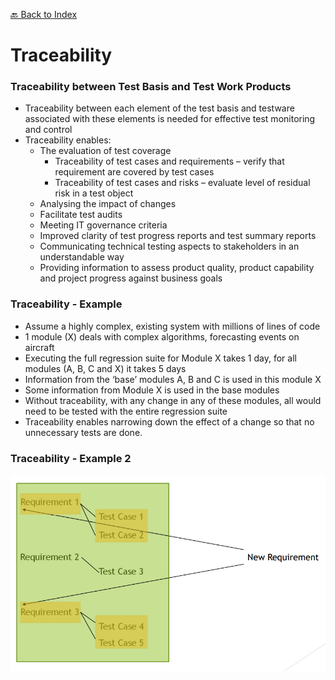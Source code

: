 [🔙 Back to Index](../index.md)

# Traceability
### Traceability between Test Basis and Test Work Products
* Traceability between each element of the test basis and testware associated with these elements is needed for effective test monitoring and control
* Traceability enables:
  * The evaluation of test coverage
    * Traceability of test cases and requirements – verify that requirement are covered by test cases
    * Traceability of test cases and risks – evaluate level of residual risk in a test object
  * Analysing the impact of changes
  * Facilitate test audits
  * Meeting IT governance criteria
  * Improved clarity of test progress reports and test summary reports
  * Communicating technical testing aspects to stakeholders in an understandable way
  * Providing information to assess product quality, product capability and project progress against business goals

### Traceability - Example
* Assume a highly complex, existing system with millions of lines of code
* 1 module (X) deals with complex algorithms, forecasting events on aircraft
* Executing the full regression suite for Module X takes 1 day, for all modules (A, B, C and X) it takes 5 days
* Information from the ‘base’ modules A, B and C is used in this module X
* Some information from Module X is used in the base modules
* Without traceability, with any change in any of these modules, all would need to be tested with the entire regression suite
* Traceability enables narrowing down the effect of a change so that no unnecessary tests are done.

### Traceability - Example 2 
![image9.png](assets/image9.png)